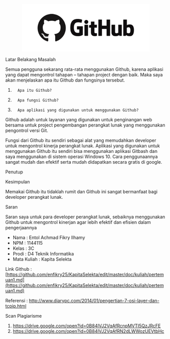 <p align="center">
  <img src="../../img/github.png" width="400px">
</p>

Latar Belakang Masalah

Semua pengguna sekarang rata-rata menggunakan Github, karena aplikasi yang dapat mengontrol tahapan – tahapan project dengan baik. Maka saya akan menjelaskan apa itu Github dan fungsinya tersebut.

1.       Apa itu Github?

2.       Apa fungsi Github?

3.       Apa aplikasi yang digunakan untuk menggunakan Github?

Github adalah untuk layanan yang digunakan untuk penginangan web bersama untuk project pengembangan perangkat lunak yang menggunakan pengontrol versi Git.

Fungsi dari Github itu sendiri sebagai alat yang memudahkan developer untuk mengontrol kinerja perangkat lunak. Aplikasi yang digunakan untuk menggunakan Github itu sendiri bisa menggunakan aplikasi Gitbash dan saya menggunakan di sistem operasi Windows 10. Cara penggunaannya sangat mudah dan efektif serta mudah didapatkan secara gratis di google.

Penutup

Kesimpulan

Memakai Github itu tidaklah rumit dan Github ini sangat bermanfaat bagi developer perangkat lunak.

Saran

Saran saya untuk para developer perangkat lunak, sebaiknya menggunakan Github untuk mengontrol kinerjan agar lebih efektif dan efisien dalam pengerjaannya

- Nama : Entol Achmad Fikry Ilhamy
- NPM : 1144115
- Kelas : 3C
- Prodi : D4 Teknik Informatika
- Mata Kuliah : Kapita Selekta

Link Github :  [https://github.com/enfikry25/KapitaSelekta/edit/master/doc/kuliah/pertemuan1.md](https://github.com/enfikry25/KapitaSelekta/edit/master/doc/kuliah/pertemuan1.md)


Referensi : http://www.diarypc.com/2014/01/pengertian-7-osi-layer-dan-tcpip.html

Scan Plagiarisme
1.	https://drive.google.com/open?id=0B84lVJ2VqAfRcnpMVTI5QzJRcFE
2.	https://drive.google.com/open?id=0B84lVJ2VqAfRN2dLWWozUEVtbHc
